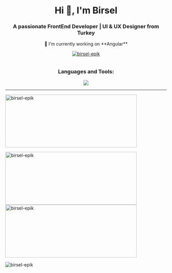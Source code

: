 <h1 align="center">Hi 👋, I'm Birsel</h1>
 <h3 align="center">A passionate FrontEnd Developer | UI & UX Designer from Turkey</h3>
<p align="center">🔭 I’m currently working on **Angular**</p>

<p align="center"> <a href="https://github.com/ryo-ma/github-profile-trophy"><img src="https://github-profile-trophy.vercel.app/?username=birsel-epik&theme=onedark&column=7" alt="birsel-epik" /></a> </p>

<p align="center"> <a href="https://twitter.com/" target="blank"><img src="https://img.shields.io/twitter/follow/?logo=twitter&style=for-the-badge" alt="" /></a> </p>

<h3 align="center">Languages and Tools:</h3>
<p align="center">
  <a href="https://skillicons.dev">
    <img src="https://skillicons.dev/icons?i=angular,ts,jquery,materialui,bootstrap,tailwind,html,css,sass,visualstudio,vscode,mysql,postgres,mongodb,ai,ps,pr,ae,wordpress,figma,git,github,powershell"/>
  </a>
</p>

<hr>
<p><img align="center" width="410" height="165" src="https://github-readme-stats.vercel.app/api/top-langs?username=birsel-epik&show_icons=true&locale=en&layout=compact&theme=radical" alt="birsel-epik" /></p>

<p><img align="left" width="410" height="165" src="https://github-readme-streak-stats.herokuapp.com/?user=birsel-epik&show_icons=true&theme=radical" alt="birsel-epik" /></p>

<p><img align="center" width="410" height="165" src="https://github-readme-stats.vercel.app/api?username=birsel-epik&show_icons=true&locale=en&theme=radical" alt="birsel-epik" /></p>


<p align="left"> <img src="https://komarev.com/ghpvc/?username=birsel-epik&label=Profile%20views&color=0e75b6&style=flat" alt="birsel-epik" /> </p>
